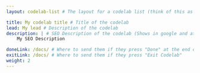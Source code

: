 ```yaml
---
layout: codelab-list # The layout for a codelab list (think of this as a title page for the code lab)

title: My codelab title # Title of the codelab
lead: My lead # Description of the codelab
description: | # SEO Description of the codelab (Shows in google and atsign.dev search)
    My SEO Description

doneLink: /docs/ # Where to send them if they press "Done" at the end of the Codelab
exitLink: /docs/ # Where to send them if they press "Exit Codelab"
weight: 2
---
```

